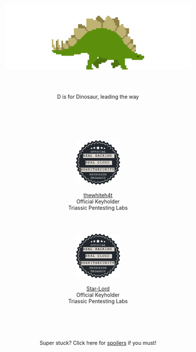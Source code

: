 <br /><br />
<br /><br />

<p align="center">
<img id="stegosaur" src="img/stegosaur.gif">
</p>
<br /><br />
<p align="center">
D is for Dinosaur, leading the way<br class="fossilkey" fossil="classyfied" />
</p>
<br /><br />
<p align="center">
<script class="9c62912b5d1e7b830b10b4302b78c4d2" src="https://w.promofeatures.com/js/timer/9c62912b5d1e7b830b10b4302b78c4d2.js?v=1599417212"></script>
</p><br /><br />
<p align="center">
<img id="twh" width="120" src="img/kh_triassic.png" /><br /><br /><a href="https://badgr.com/issuers/5f54a21a988cf55d70671e31/badges/5f54cc02409f3f168be9e63a/assertions/5f57fdf7988cf55d706a6ecc?assertionFilter=%7B%22expirationReference%22:%222020-09-10T04:27:53.182Z%22,%22includeExpired%22:false,%22includeRevoked%22:false,%22pageNum%22:0,%22pageSize%22:10,%22query%22:%22%22%7D">thewhiteh4t</a><br />
Official Keyholder<br />Triassic Pentesting Labs</p>

<br /><br /><p align="center">
<img id="Star-Lord" width="120" src="img/kh_triassic.png"><br /><br /><a href="https://badgr.com/issuers/5f54a21a988cf55d70671e31/badges/5f54cc02409f3f168be9e63a/assertions/5f59a649409f3f168bef02ef?assertionFilter=%7B%22expirationReference%22:%222020-09-10T04:24:36.575Z%22,%22includeExpired%22:false,%22includeRevoked%22:false,%22pageNum%22:0,%22pageSize%22:10,%22query%22:%22%22%7D">Star-Lord</a><br />
Official Keyholder<br />Triassic Pentesting Labs</p>

<br /><br />
<br /><br />
<p align="center">Super stuck? Click here for <a href="spoilers5">spoilers</a> if you must!</p>
<br />
